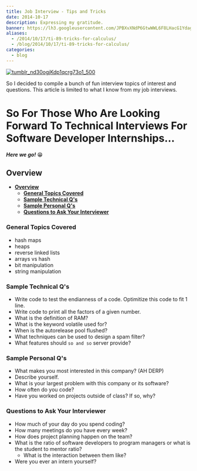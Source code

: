 ```yaml
---
title: Job Interview - Tips and Tricks
date: 2014-10-17
description: Expressing my gratitude.
banner: https://lh3.googleusercontent.com/JPBXvXNdP6GtwWWL6F8LHacG1YdagKAgjGkY76NrctdKMlwn1A8siRtknGSeETISVwph2hIOXppeV4N0PlUd-W-RLsSOvx5SZ1zZ0ZGwbicIWmP0Nx7KeOV-uRdydZZyJcjVvodqkJQe2b7DgRQVOGoo0JBcBUbYfLQmZprlVYtae_ybRxxDjeXWdg6WV3Z2gArJXK7ZBUk05Z_r1wvlJDvYNcKIGxMJfBCyhxmQASXJcQEpZQK0zeDKt2niW-OtnRv1JWcIxoamQumLgW3l4a1buSuZ8iAvsBvVuFHREh8SjlIGEv6yDeKEo-DZkH0_Gxjt_aqNl8Tp7lw8LZ-fz0jSsCq22fI4XlpzUSsb9cIJH0fslBQfqlw-Df0HOvVQTA5vP3j-gsjJ4HAaNESW9SC9NS8BZGjPB_6aw98wus73-m28j9uGf7B8mSaAcyFmzUiy4ri0LSEzUxfgcMXFjQVaNJ3V5ykVLL5BDEHAZJTweyaRCBx2ek4tO_kez3qScVegB1Ni0Vp1iLdH2FyhrMJ8PWBgNDAi0lrkcQXsECneJbz4XHVsrJ9Wa4C6f2L7R0K6aL1FJiLI3KXYLvvm_hmr1uZH4nQ0oWUhZZHgcK7eJandvtVgkNzoHWmcd9C4=s800
aliases:
  - /2014/10/17/ti-89-tricks-for-calculus/
  - /blog/2014/10/17/ti-89-tricks-for-calculus/
categories:
  - blog
---
```


[![tumblr_nd30ogjKdp1qcrg73o1_500](https://fvcproductions.files.wordpress.com/2014/10/tumblr_nd30ogjkdp1qcrg73o1_500.jpg)](https://fvcproductions.files.wordpress.com/2014/10/tumblr_nd30ogjkdp1qcrg73o1_500.jpg)

So I decided to compile a bunch of fun interview topics of interest and questions. This article is limited to what I know from my job interviews.

# So For Those Who Are Looking Forward To Technical Interviews For Software Developer Internships...

**_Here we go!_** :grin:

## **Overview**

- [**Overview**](#overview)
  - [**General Topics Covered**](#general-topics-covered)
  - [**Sample Technical Q's**](#sample-technical-qs)
  - [**Sample Personal Q's**](#sample-personal-qs)
  - [**Questions to Ask Your Interviewer**](#questions-to-ask-your-interviewer)

### **General Topics Covered**

- hash maps
- heaps
- reverse linked lists
- arrays vs hash
- bit manipulation
- string manipulation

### **Sample Technical Q's**

- Write code to test the endianness of a code. Optimitize this code to fit 1 line.
- Write code to print all the factors of a given number.
- What is the definition of RAM?
- What is the keyword volatile used for?
- When is the autorelease pool flushed?
- What techniques can be used to design a spam filter?
- What features should `so and so` server provide?

### **Sample Personal Q's**

- What makes you most interested in this company? (AH DERP)
- Describe yourself.
- What is your largest problem with this company or its software?
- How often do you code?
- Have you worked on projects outside of class? If so, why?

### **Questions to Ask Your Interviewer**

- How much of your day do you spend coding?
- How many meetings do you have every week?
- How does project planning happen on the team?
- What is the ratio of software developers to program managers or what is the student to mentor ratio?
  - What is the interaction between them like?
- Were you ever an intern yourself?
